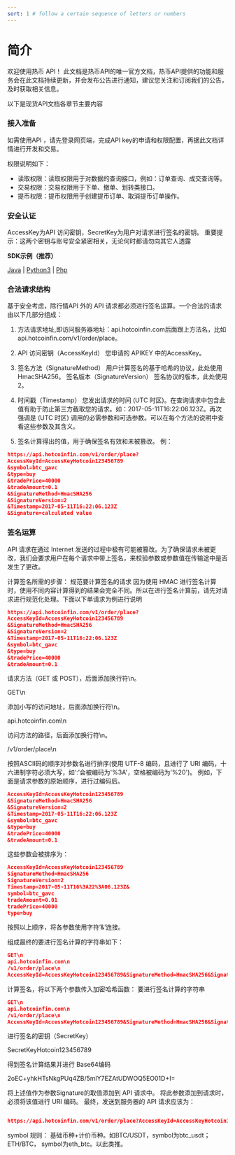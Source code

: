 ```yaml
---
sort: 1 # follow a certain sequence of letters or numbers
---
```

# 简介
欢迎使用热币 API！
此文档是热币API的唯一官方文档，热币API提供的功能和服务会在此文档持续更新，并会发布公告进行通知，建议您关注和订阅我们的公告，及时获取相关信息。

以下是现货API文档各章节主要内容

### 接入准备
如需使用API ，请先登录网页端，完成API key的申请和权限配置，再据此文档详情进行开发和交易。

权限说明如下：
* 读取权限：读取权限用于对数据的查询接口，例如：订单查询、成交查询等。
* 交易权限：交易权限用于下单、撤单、划转类接口。
* 提币权限：提币权限用于创建提币订单、取消提币订单操作。

### 安全认证
AccessKey为API 访问密钥，SecretKey为用户对请求进行签名的密钥。 重要提示：这两个密钥与账号安全紧密相关，无论何时都请勿向其它人透露

<b>SDK示例（推荐）</b>

 [Java](https://github.com/hotcoinex/openapi/blob/master/ApiDemo.java)  | [Python3](https://github.com/hotcoinex/openapi/blob/master/ApiDemo.py) |  [Php](https://github.com/hotcoinex/openapi/blob/master/Demo.php)


### 合法请求结构
基于安全考虑，除行情API 外的 API 请求都必须进行签名运算。一个合法的请求由以下几部分组成：

1. 方法请求地址,即访问服务器地址：api.hotcoinfin.com后面跟上方法名，比如api.hotcoinfin.com/v1/order/place。 

2. API 访问密钥（AccessKeyId） 您申请的 APIKEY 中的AccessKey。

3. 签名方法（SignatureMethod） 用户计算签名的基于哈希的协议，此处使用 HmacSHA256。
签名版本（SignatureVersion） 签名协议的版本，此处使用2。

4. 时间戳（Timestamp） 您发出请求的时间 (UTC 时区)。在查询请求中包含此值有助于防止第三方截取您的请求。如：2017-05-11T16:22:06.123Z。再次强调是 (UTC 时区)
调用的必需参数和可选参数。可以在每个方法的说明中查看这些参数及其含义。

5. 签名计算得出的值，用于确保签名有效和未被篡改。
例：
```json
https://api.hotcoinfin.com/v1/order/place?
AccessKeyId=AccessKeyHotcoin123456789
&symbol=btc_gavc
&type=buy
&tradePrice=40000
&tradeAmount=0.1
&SignatureMethod=HmacSHA256
&SignatureVersion=2
&Timestamp=2017-05-11T16:22:06.123Z
&Signature=calculated value
```


### 签名运算
API 请求在通过 Internet 发送的过程中极有可能被篡改。为了确保请求未被更改，我们会要求用户在每个请求中带上签名，来校验参数或参数值在传输途中是否发生了更改。

计算签名所需的步骤：
规范要计算签名的请求
因为使用 HMAC 进行签名计算时，使用不同内容计算得到的结果会完全不同。所以在进行签名计算前，请先对请求进行规范化处理。下面以下单请求为例进行说明

```json
https://api.hotcoinfin.com/v1/order/place?
AccessKeyId=AccessKeyHotcoin123456789
&SignatureMethod=HmacSHA256
&SignatureVersion=2
&Timestamp=2017-05-11T16:22:06.123Z
&symbol=btc_gavc
&type=buy
&tradePrice=40000
&tradeAmount=0.1
```

请求方法（GET 或 POST），后面添加换行符\n。

GET\n

添加小写的访问地址，后面添加换行符\n。

api.hotcoinfin.com\n

访问方法的路径，后面添加换行符\n。

/v1/order/place\n

按照ASCII码的顺序对参数名进行排序(使用 UTF-8 编码，且进行了 URI 编码，十六进制字符必须大写，如‘:’会被编码为'%3A'，空格被编码为'%20')。
例如，下面是请求参数的原始顺序，进行过编码后。

```json
AccessKeyId=AccessKeyHotcoin123456789
&SignatureMethod=HmacSHA256
&SignatureVersion=2
&Timestamp=2017-05-11T16:22:06.123Z
&symbol=btc_gavc
&type=buy
&tradePrice=40000
&tradeAmount=0.1
```

这些参数会被排序为：

```json
AccessKeyId=AccessKeyHotcoin123456789
SignatureMethod=HmacSHA256
SignatureVersion=2
Timestamp=2017-05-11T16%3A22%3A06.123Z&
symbol=btc_gavc
tradeAmount=0.01
tradePrice=40000
type=buy
```

按照以上顺序，将各参数使用字符’&’连接。


组成最终的要进行签名计算的字符串如下：

```json
GET\n
api.hotcoinfin.com\n
/v1/order/place\n
AccessKeyId=AccessKeyHotcoin123456789&SignatureMethod=HmacSHA256&SignatureVersion=2&Timestamp=2017-05-11T16%3A22%3A06.123Z&symbol=btc_gavc&tradeAmount=0.1&tradePrice=40000&type=buy
```
计算签名，将以下两个参数传入加密哈希函数：
要进行签名计算的字符串

```json
GET\n
api.hotcoinfin.com\n
/v1/order/place\n
AccessKeyId=AccessKeyHotcoin123456789&SignatureMethod=HmacSHA256&SignatureVersion=2&Timestamp=2017-05-11T16%3A22%3A06.123Z&symbol=btc_gavc&tradeAmount=0.1&tradePrice=40000&type=buy
```
进行签名的密钥（SecretKey）

SecretKeyHotcoin123456789

得到签名计算结果并进行 Base64编码

2oEC+yhkHTsNkgPUq4ZB/5mlY7EZAtUDWOQ5EO01D+I=

将上述值作为参数Signature的取值添加到 API 请求中。 将此参数添加到请求时，必须将该值进行 URI 编码。
最终，发送到服务器的 API 请求应该为：

```json

https://api.hotcoinfin.com/v1/order/place?AccessKeyId=AccessKeyHotcoin123456789&SignatureMethod=HmacSHA256&SignatureVersion=2&Timestamp=2017-05-11T16%3A22%3A06.123Z&symbol=btc_gavc&tradeAmount=0.1&tradePrice=40000&type=buy&Signature=2oEC%2ByhkHTsNkgPUq4ZB%2F5mlY7EZAtUDWOQ5EO01D%2BI%3D
```
symbol 规则： 基础币种+计价币种。如BTC/USDT，symbol为btc_usdt；ETH/BTC， symbol为eth_btc。以此类推。
